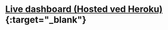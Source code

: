 # [**Live dashboard (Hosted ved Heroku)**](https://mc-livebolig.herokuapp.com/){:target="_blank"}
 
